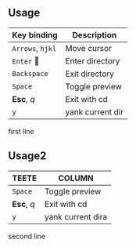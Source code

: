 
## Usage

| Key binding      | Description      |
| ---------------- | ---------------- |
| `Arrows`, `hjkl` | Move cursor      |
| `Enter`   :100:  | Enter directory  |
| `Backspace`      | Exit directory   |
| `Space`          | Toggle preview   |
| **Esc**, _q_     | Exit with cd     |
| `y`              | yank current dir |

first line


## Usage2

| TEETE        | COLUMN            |
| ------------ | ----------------- |
| `Space`      | Toggle preview    |
| **Esc**, _q_ | Exit with cd      |
| `y`          | yank current dira |

second line
